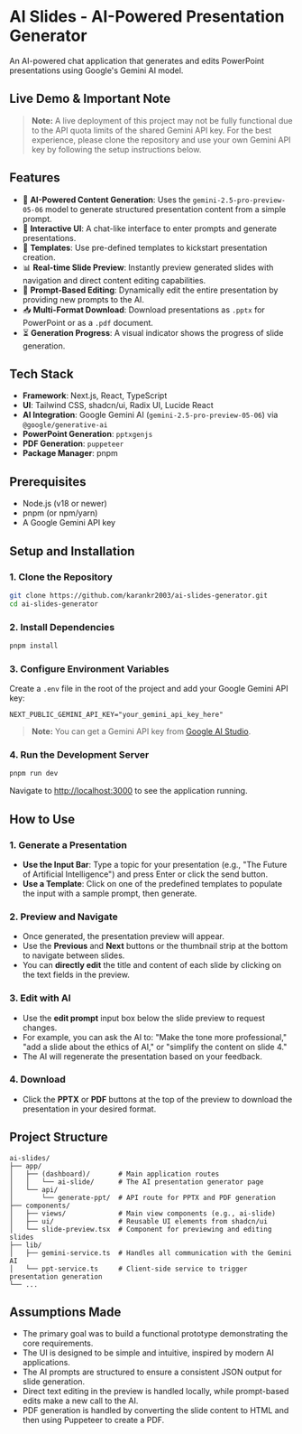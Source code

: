 # AI Slides - AI-Powered Presentation Generator

An AI-powered chat application that generates and edits PowerPoint presentations using Google's Gemini AI model.

## Live Demo & Important Note

> **Note:** A live deployment of this project may not be fully functional due to the API quota limits of the shared Gemini API key. For the best experience, please clone the repository and use your own Gemini API key by following the setup instructions below.

## Features

- 🤖 **AI-Powered Content Generation**: Uses the `gemini-2.5-pro-preview-05-06` model to generate structured presentation content from a simple prompt.
- 💬 **Interactive UI**: A chat-like interface to enter prompts and generate presentations.
- 🎨 **Templates**: Use pre-defined templates to kickstart presentation creation.
- 📊 **Real-time Slide Preview**: Instantly preview generated slides with navigation and direct content editing capabilities.
- 🔄 **Prompt-Based Editing**: Dynamically edit the entire presentation by providing new prompts to the AI.
- 📥 **Multi-Format Download**: Download presentations as `.pptx` for PowerPoint or as a `.pdf` document.
- ⏳ **Generation Progress**: A visual indicator shows the progress of slide generation.

## Tech Stack

- **Framework**: Next.js, React, TypeScript
- **UI**: Tailwind CSS, shadcn/ui, Radix UI, Lucide React
- **AI Integration**: Google Gemini AI (`gemini-2.5-pro-preview-05-06`) via `@google/generative-ai`
- **PowerPoint Generation**: `pptxgenjs`
- **PDF Generation**: `puppeteer`
- **Package Manager**: pnpm

## Prerequisites

- Node.js (v18 or newer)
- pnpm (or npm/yarn)
- A Google Gemini API key

## Setup and Installation

### 1. Clone the Repository

```bash
git clone https://github.com/karankr2003/ai-slides-generator.git
cd ai-slides-generator
```

### 2. Install Dependencies

```bash
pnpm install
```

### 3. Configure Environment Variables

Create a `.env` file in the root of the project and add your Google Gemini API key:

```env
NEXT_PUBLIC_GEMINI_API_KEY="your_gemini_api_key_here"
```

> **Note:** You can get a Gemini API key from [Google AI Studio](https://makersuite.google.com/app/apikey).

### 4. Run the Development Server

```bash
pnpm run dev
```

Navigate to [http://localhost:3000](http://localhost:3000) to see the application running.

## How to Use

### 1. Generate a Presentation

- **Use the Input Bar**: Type a topic for your presentation (e.g., "The Future of Artificial Intelligence") and press Enter or click the send button.
- **Use a Template**: Click on one of the predefined templates to populate the input with a sample prompt, then generate.

### 2. Preview and Navigate

- Once generated, the presentation preview will appear.
- Use the **Previous** and **Next** buttons or the thumbnail strip at the bottom to navigate between slides.
- You can **directly edit** the title and content of each slide by clicking on the text fields in the preview.

### 3. Edit with AI

- Use the **edit prompt** input box below the slide preview to request changes.
- For example, you can ask the AI to: "Make the tone more professional," "add a slide about the ethics of AI," or "simplify the content on slide 4."
- The AI will regenerate the presentation based on your feedback.

### 4. Download

- Click the **PPTX** or **PDF** buttons at the top of the preview to download the presentation in your desired format.

## Project Structure

```
ai-slides/
├── app/
│   ├── (dashboard)/       # Main application routes
│   │   └── ai-slide/      # The AI presentation generator page
│   └── api/
│       └── generate-ppt/  # API route for PPTX and PDF generation
├── components/
│   ├── views/             # Main view components (e.g., ai-slide)
│   ├── ui/                # Reusable UI elements from shadcn/ui
│   └── slide-preview.tsx  # Component for previewing and editing slides
├── lib/
│   ├── gemini-service.ts  # Handles all communication with the Gemini AI
│   └── ppt-service.ts     # Client-side service to trigger presentation generation
└── ...
```

## Assumptions Made

- The primary goal was to build a functional prototype demonstrating the core requirements.
- The UI is designed to be simple and intuitive, inspired by modern AI applications.
- The AI prompts are structured to ensure a consistent JSON output for slide generation.
- Direct text editing in the preview is handled locally, while prompt-based edits make a new call to the AI.
- PDF generation is handled by converting the slide content to HTML and then using Puppeteer to create a PDF.


